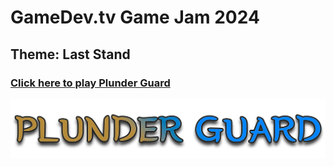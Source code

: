 # GameDev.tv Game Jam 2024

## Theme: Last Stand

### [Click here to play Plunder Guard](https://eacaw.itch.io/plunderguard)

![Title](Assets/Materials/Title.png)
